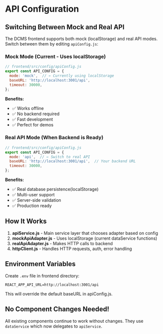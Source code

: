# API Configuration

## Switching Between Mock and Real API

The DCMS frontend supports both mock (localStorage) and real API modes. Switch between them by editing `apiConfig.js`:

### Mock Mode (Current - Uses localStorage)

```javascript
// frontend/src/config/apiConfig.js
export const API_CONFIG = {
  mode: 'mock',  // ← Currently using localStorage
  baseURL: 'http://localhost:3001/api',
  timeout: 30000,
};
```

**Benefits:**
- ✅ Works offline
- ✅ No backend required
- ✅ Fast development
- ✅ Perfect for demos

### Real API Mode (When Backend is Ready)

```javascript
// frontend/src/config/apiConfig.js
export const API_CONFIG = {
  mode: 'api',  // ← Switch to real API
  baseURL: 'http://localhost:3001/api',  // Your backend URL
  timeout: 30000,
};
```

**Benefits:**
- ✅ Real database persistence(localStorage)
- ✅ Multi-user support
- ✅ Server-side validation
- ✅ Production ready

## How It Works

1. **apiService.js** - Main service layer that chooses adapter based on config
2. **mockApiAdapter.js** - Uses localStorage (current dataService functions)
3. **realApiAdapter.js** - Makes HTTP calls to backend
4. **httpClient.js** - Handles HTTP requests, auth, error handling

## Environment Variables

Create `.env` file in frontend directory:

```env
REACT_APP_API_URL=http://localhost:3001/api
```

This will override the default baseURL in apiConfig.js.

## No Component Changes Needed!

All existing components continue to work without changes. They use `dataService` which now delegates to `apiService`.

